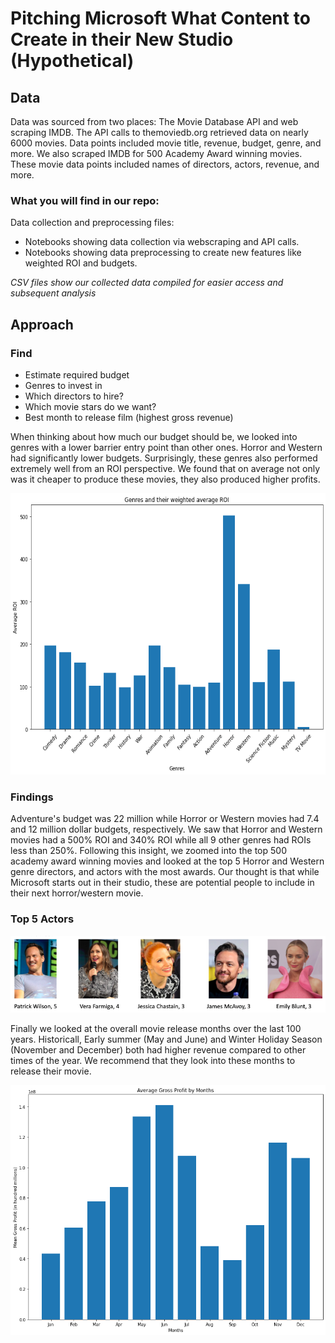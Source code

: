 


# Pitching Microsoft What Content to Create in their New Studio (Hypothetical)


## Data

Data was sourced from two places: The Movie Database API and web scraping IMDB. The API calls to themoviedb.org retrieved data on nearly 6000 movies. Data points included movie title, revenue, budget, genre, and more. We also scraped IMDB for 500 Academy Award winning movies. These movie data points included names of directors, actors, revenue, and more.

### What you will find in our repo:
Data collection and preprocessing files:
- Notebooks showing data collection via webscraping and API calls.
- Notebooks showing data preprocessing to create new features like weighted ROI and budgets.

*CSV files show our collected data compiled for easier access and subsequent analysis*

## Approach

### Find
- Estimate required budget
- Genres to invest in
- Which directors to hire?
- Which movie stars do we want?
- Best month to release film (highest gross revenue)


When thinking about how much our budget should be, we looked into genres with a lower barrier entry point than other ones. 
Horror and Western had significantly lower budgets. Surprisingly, these genres also performed extremely well from an ROI perspective. We found that on average not only was it cheaper to produce these movies, they also produced higher profits.

<p align="left"> 
<img src="https://github.com/chrispfchung/mediaproject/blob/master/images/genresandweightedROI.png" alt="jupyter" height=450px />
 </p>

### Findings

Adventure's budget was 22 million while Horror or Western movies had 7.4 and 12 million dollar budgets, respectively.
We saw that Horror and Western movies had a 500% ROI and 340% ROI while all 9 other genres had ROIs less than 250%.
Following this insight, we zoomed into the top 500 academy award winning movies and looked at the top 5 Horror and Western genre directors, and actors with the most awards. Our thought is that while Microsoft starts out in their studio, these are potential people to include in their next horror/western movie.

### Top 5 Actors
![top5actors](https://github.com/chrispfchung/mediaproject/blob/master/images/top5actors.png)


Finally we looked at the overall movie release months over the last 100 years. Historicall, Early summer (May and June) and Winter Holiday Season (November and December) both had higher revenue compared to other times of the year. We recommend that they look into these months to release their movie.

<p align="left"> 
<img src="https://github.com/chrispfchung/mediaproject/blob/master/images/grossprofitbymonth.png" alt="jupyter" height=400px />
 </p>


